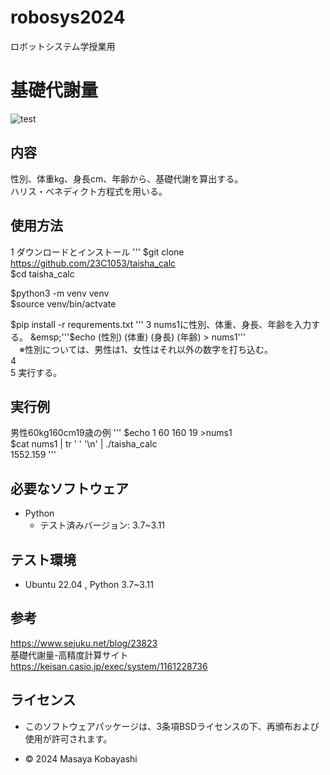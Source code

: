 # robosys2024
ロボットシステム学授業用

# **基礎代謝量** 
![test](https://github.com/23C1053/robosys2024/actions/workflows/test.yml/badge.svg)
## 内容
性別、体重kg、身長cm、年齢から、基礎代謝を算出する。  
ハリス・ベネディクト方程式を用いる。

## 使用方法

1 ダウンロードとインストール
  '''
  $git clone https://github.com/23C1053/taisha_calc   
  $cd taisha_calc   
   
  $python3 -m venv venv   
  $source venv/bin/actvate   

  $pip install -r requrements.txt   
  '''   
3 nums1に性別、体重、身長、年齢を入力する。  
&emsp;'''$echo (性別) (体重) (身長) (年齢) > nums1'''  
&emsp;※性別については、男性は1、女性はそれ以外の数字を打ち込む。  
4   
5 実行する。  


## 実行例
男性60kg160cm19歳の例
'''
$echo 1 60 160 19 >nums1  
$cat nums1 | tr ' ' '\n' | ./taisha_calc  
1552.159
'''  

## 必要なソフトウェア
- Python
  - テスト済みバージョン: 3.7~3.11

## テスト環境
- Ubuntu 22.04 , Python 3.7~3.11 


## 参考
<https://www.sejuku.net/blog/23823>  
基礎代謝量-高精度計算サイト  
<https://keisan.casio.jp/exec/system/1161228736>
## ライセンス
- このソフトウェアパッケージは、3条項BSDライセンスの下、再頒布および使用が許可されます。

- © 2024 Masaya Kobayashi
